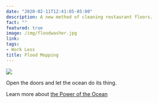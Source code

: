 ```yaml
---
date: "2020-02-11T12:41:05-05:00"
description: A new method of cleaning restaurant floors.
fact: ""
featured: true
image: /img/floodwasher.jpg
link: 
tags:
- Work Less
title: Flood Mopping
---
```

![](/img/floodwasher.jpg)

Open the doors and let the ocean do its thing.

Learn more about [the Power of the Ocean](https://en.wikipedia.org/wiki/Marine_energy)

